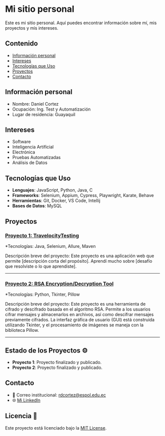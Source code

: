 # Mi sitio personal
Este es mi sitio personal. Aquí puedes encontrar información sobre mí, mis
proyectos y mis intereses.
## Contenido
* [Información personal](#información-personal)
* [Intereses](#intereses)
* [Tecnologías que Uso](#tecnologías-que-uso)
* [Proyectos](#proyectos)
* [Contacto](#contacto)

## Información personal
* Nombre: Daniel Cortez
* Ocupación: Ing. Test y Automatización
* Lugar de residencia: Guayaquil

## Intereses
* Software
* Inteligencia Artificial
* Electrónica
* Pruebas Automatizadas
* Análisis de Datos

## Tecnologías que Uso

- **Lenguajes**: JavaScript, Python, Java, C
- **Frameworks**: Selenium, Appium, Cypress, Playwright, Karate, Behave
- **Herramientas**: Git, Docker, VS Code, Intellij
- **Bases de Datos**: MySQL

## Proyectos

### [Proyecto 1: TravelocityTesting](https://github.com/DanRCM/TravelocityTesting)
*Tecnologías: Java, Selenium, Allure, Maven

Descripción breve del proyecto: Este proyecto es una aplicación web que permite [descripción corta del propósito]. Aprendí mucho sobre [desafío que resolviste o lo que aprendiste].


---

### [Proyecto 2: RSA Encryption/Decryption Tool](https://github.com/DanRCM/RSA-Encryption-Decryption-Tool)
*Tecnologías: Python, Tkinter, Pillow

Descripción breve del proyecto: Este proyecto es una herramienta de cifrado y descifrado basada en el algoritmo RSA. Permite a los usuarios cifrar mensajes y almacenarlos en archivos, así como descifrar mensajes previamente cifrados. La interfaz gráfica de usuario (GUI) está construida utilizando Tkinter, y el procesamiento de imágenes se maneja con la biblioteca Pillow.

---

## Estado de los Proyectos ⚙️

- **Proyecto 1**: Proyecto finalizado y publicado.
- **Proyecto 2**: Proyecto finalizado y publicado.

## Contacto

- 📧 Correo institucional: [rdcortez@espol.edu.ec](mailto:rdcortez@espol.edu.ec)
- 🌐 [Mi LinkedIn](http://www.linkedin.com/in/daniel-cortez-4345162ba)

## Licencia 📜

Este proyecto está licenciado bajo la [MIT License](LICENSE).
